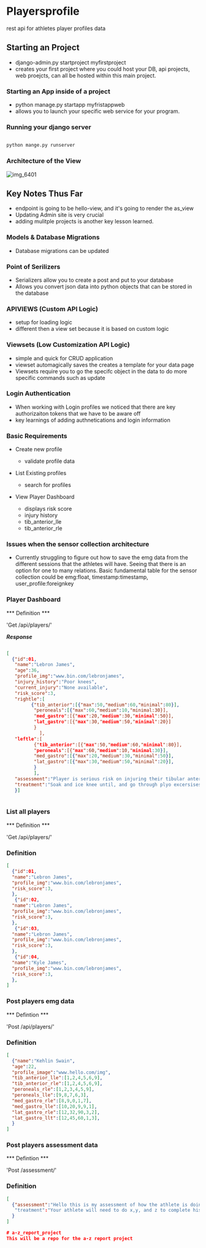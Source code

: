 # Playersprofile 
rest api for athletes player profiles data

## Starting an Project
- django-admin.py startproject myfirstproject
- creates your first project where you could host your DB, api projects, web proejcts, can all be hosted within this main project. 

### Starting an App inside of a project
- python manage.py startapp myfristappweb
- allows you to launch your specific web service for your program.

### Running your django server
``` python

python mange.py runserver

```

### Architecture of the View
![img_6401](https://user-images.githubusercontent.com/9138420/46054554-6ea76580-c10d-11e8-95b0-43eaf86b6386.JPG)

## Key Notes Thus Far
- endpoint is going to be hello-view, and it's going to render the as_view
- Updating Admin site is very crucial 
- adding mulitple projects is another key lesson learned.

### Models & Database Migrations 
- Database migrations can be updated 

### Point of Serilizers 
- Serializers allow you to create a post and put to your database 
- Allows you convert json data into python objects that can be stored in the database

### APIVIEWS (Custom API Logic)
- setup for loading logic 
- different then a view set because it is based on custom logic

### Viewsets (Low Customization API Logic)
- simple and quick for CRUD application
- viewset automagically saves the creates a template for your data page 
- Viewsets require you to go the specifc object in the data to do more specific commands such as update


### Login Authentication
- When working with Login profiles we noticed that there are key authorizaiton tokens that we have to be aware off 
- key learnings of adding authnetications and login information

### Basic Requirements 
- Create new profile 
    - validate profile data

- List Existing profiles
    - search for profiles

- View Player Dashboard
   - displays risk score
   - injury history
   - tib_anterior_lle
   - tib_anterior_rle

### Issues when the sensor collection architecture
- Currently struggling to figure out how to save the emg data from the different sessions that the athletes will have. Seeing that there is an option for one to many relations. Basic fundamental table for the sensor collection could be emg:float, timestamp:timestamp, user_profile:foreignkey

### Player Dashboard 

*** Definition ***

'Get /api/players/<id>'

***Response***

``` json

[
  {"id":01,
   "name":"Lebron James",
   "age":36,
   "profile_img":"www.bin.com/lebronjames",
   "injury_history":"Poor knees",
   "current_injury":"None available",
   "risk_score":3,
   "rightle":[
         {"tib_anterior":[{"max":50,"medium":60,"minimal":80}],
          "peroneals":[{"max":60,"medium":10,"minimal:30}],
          "med_gastro":[{"max":20,"medium":30,"minimal":50}],
          "lat_gastro":[{"max":30,"medium":50,"minimal":20}]
          }
            ],
   "leftle":[
          {"tib_anterior":[{"max":50,"medium":60,"minimal":80}],
          "peroneals":[{"max":60,"medium":10,"minimal:30}],
          "med_gastro":[{"max":20,"medium":30,"minimal":50}],
          "lat_gastro":[{"max":30,"medium":50,"minimal":20}],
          }
          ],
   "assessment":"Player is serious risk on injuring their tibular anterior",
   "treatment":"Soak and ice knee until, and go through plyo excersises"
   }]
   
  ```
  ### List all players
  
  *** Definition ***

'Get /api/players/'

### Definition
  
  ``` json 
  [
    {"id":01,
    "name":"Lebron James",
    "profile_img":"www.bin.com/lebronjames",
    "risk_score":3,
    },
     {"id":02,
    "name":"Lebron James",
    "profile_img":"www.bin.com/lebronjames",
    "risk_score":3,
    },
     {"id":03,
    "name":"Lebron James",
    "profile_img":"www.bin.com/lebronjames",
    "risk_score":3,
    },
     {"id":04,
    "name":"Kyle James",
    "profile_img":"www.bin.com/lebronjames",
    "risk_score":3,
    },
  ]
```
### Post players emg data 

*** Defintion ***

'Post /api/players/<id>'
  
### Definition

``` json
[
  {"name":"Kehlin Swain",
  "age":22,
  "profile_image":"www.hello.com/img",
  "tib_anterior_lle":[1,2,4,5,6,9],
  "tib_anterior_rle":[1,2,4,5,6,9],
  "peroneals_rle":[1,2,3,4,5,9],
  "peroneals_lle":[9,8,7,6,3],
  "med_gastro_rle":[8,9,0,1,7],
  "med_gastro_lle":[10,20,9,9,1],
  "lat_gastro_rle":[12,32,90,3,2],
  "lat_gastro_llt":[12,45,60,1,3],
  }
]
```

### Post players assessment data 

*** Defintion ***

'Post /assessment/<id>'
  
### Definition

``` json
[
  {"assessment":"Hello this is my assessment of how the athlete is doing in his trials"
   "treatment":"Your athlete will need to do x,y, and z to complete his next actions"
  }
]

# a-z_report_project
This will be a repo for the a-z report project
